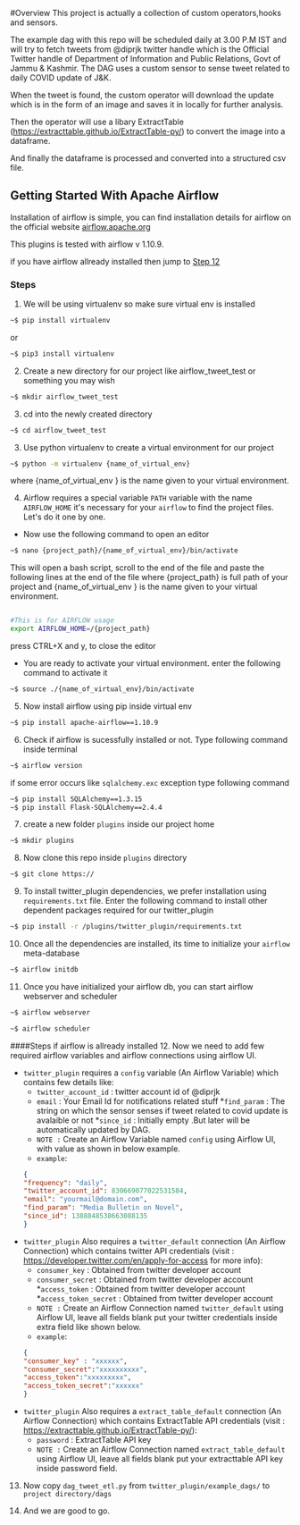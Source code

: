 #Overview
This project is actually a collection of custom operators,hooks and sensors.

The example dag with this repo will be scheduled daily at 3.00 P.M IST and will try to fetch tweets from @diprjk twitter handle which is the Official Twitter handle of Department of Information and Public Relations, Govt of Jammu & Kashmir. The DAG uses a custom sensor to sense tweet related to daily COVID update of J&K.

When the tweet is found, the custom operator will download the update which is in the form of an image and saves it in locally for further analysis.

Then the operator will use a libary ExtractTable (https://extracttable.github.io/ExtractTable-py/) to convert the image into a dataframe.

And finally the dataframe is processed and converted into a structured csv file.

## Getting Started With Apache Airflow

Installation of airflow is simple, you can find installation details for airflow on the official website [airflow.apache.org](https://airflow.apache.org/docs/stable/start.html)

This plugins is tested with airflow v 1.10.9.
 
 if you have airflow allready installed then jump to [Step 12](#steps-if-airflow-is-allready-installed)

### Steps

1. We will be using virtualenv so make sure virtual env is installed

```bash
~$ pip install virtualenv
```
or

```bash
~$ pip3 install virtualenv
```
2. Create a new directory for our project like airflow_tweet_test or something you may wish
```bash
~$ mkdir airflow_tweet_test
```

3. cd into the newly created directory
```bash
~$ cd airflow_tweet_test
```

3. Use python virtualenv to create a virtual environment for our project 

```bash
~$ python -m virtualenv {name_of_virtual_env}
```
   where {name_of_virtual_env } is the name given to your virtual environment.

4. Airflow requires a special variable ``PATH`` variable with the name ``AIRFLOW_HOME`` it's necessary for your ``airflow`` to find the project files. Let's do it one by one.
 * Now use the following command to open an editor

```bash
~$ nano {project_path}/{name_of_virtual_env}/bin/activate
```

This will open a bash script, scroll to the end of the file and paste the following lines at the end of the file
where {project_path} is full path of your project and {name_of_virtual_env } is the name given to your virtual environment.
 ```bash

#This is for AIRFLOW usage
export AIRFLOW_HOME=/{project_path}
```

press CTRL+X and y, to close the editor

* You are ready to activate your virtual environment. enter the following command to activate it

```bash
~$ source ./{name_of_virtual_env}/bin/activate
```

5. Now install airflow using pip inside virtual env
```bash
~$ pip install apache-airflow==1.10.9
```
6. Check if airflow is sucessfully installed or not. Type following command inside terminal
 ```bash
~$ airflow version
```
if some error occurs like ``sqlalchemy.exc`` exception type following command
 
 ```bash
~$ pip install SQLAlchemy==1.3.15
~$ pip install Flask-SQLAlchemy==2.4.4
```

7. create a new folder ``plugins`` inside our project home
 ```bash
~$ mkdir plugins
```

8. Now clone this repo inside ``plugins`` directory 
 ```bash
~$ git clone https://
```
9. To install twitter_plugin dependencies, we prefer installation using ``requirements.txt`` file. Enter the following command to install  other dependent packages required for our twitter_plugin

```bash
~$ pip install -r /plugins/twitter_plugin/requirements.txt
```
10. Once all the dependencies are installed, its time to initialize your ``airflow`` meta-database

```bash
~$ airflow initdb
```

11. Once you have initialized your airflow db, you can start airflow webserver and scheduler

```bash
~$ airflow webserver
```


```bash
~$ airflow scheduler
```
####Steps if airflow is allready installed
12. Now we need to add few required airflow variables and airflow connections using airflow UI.
- ``twitter_plugin`` requires a ``config`` variable (An Airflow Variable) which contains few details like:
    * ``twitter_account_id`` : twitter account id of @diprjk
    * ``email`` : Your Email Id for notifications related stuff
    *``find_param`` : The string on which the sensor senses if tweet related to covid update is avalaible or not
    *``since_id`` : Initially empty .But later will be automatically updated by DAG.
    * ``NOTE :`` Create an Airflow Variable named ``config`` using Airflow UI, with value as shown in below example.
    * ``example``: 
    ```json 
    {
    "frequency": "daily", 
    "twitter_account_id": 830669077022531584, 
    "email": "yourmail@domain.com", 
    "find_param": "Media Bulletin on Novel", 
    "since_id": 1388848538663088135
    }
    
- ``twitter_plugin`` Also requires a ``twitter_default`` connection (An Airflow Connection) which contains twitter API credentials (visit : https://developer.twitter.com/en/apply-for-access for more info):
    * ``consumer_key`` : Obtained from twitter developer account
    * ``consumer_secret`` : Obtained from twitter developer account
    *``access_token`` : Obtained from twitter developer account
    *``access_token_secret`` : Obtained from twitter developer account
    * ``NOTE :`` Create an Airflow Connection named ``twitter_default`` using Airflow UI, leave all fields blank put your twitter credentials inside extra field like shown below.
    * ``example``: 
    ```json
  {
  "consumer_key" : "xxxxxx",
  "consumer_secret":"xxxxxxxxxx",
  "access_token":"xxxxxxxxx",
  "access_token_secret":"xxxxxx"
  }
 - ``twitter_plugin`` Also requires a ``extract_table_default`` connection (An Airflow Connection) which contains ExtractTable API credentials (visit : https://extracttable.github.io/ExtractTable-py/):
    * ``password`` : ExtractTable API key 
    * ``NOTE :`` Create an Airflow Connection named ``extract_table_default`` using Airflow UI, leave all fields blank put your extracttable API key inside password field.
    
 13. Now copy ``dag_tweet_etl.py`` from ``twitter_plugin/example_dags/`` to ``project directory/dags``
 
 14. And we are good to go.



